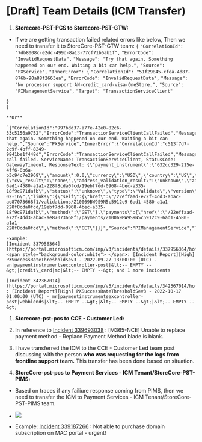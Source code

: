 # [Draft] Team Details  (ICM Transfer)

1. **Storecore-PST-PCS to** **Storecore-PST-GTW:**

- If we are getting transaction failed related errors like below, Then we need to transfer it to StoreCore-PST-GTW team:
`{`
    `"CorrelationId": "7db8008c-e2dc-499d-8a13-77cf71b6ab1f",`
    `"ErrorCode": "InvalidRequestData",`
    `"Message": "Try that again. Something happened on our end. Waiting a bit can help.",`
    `"Source": "PXService",`
    `"InnerError": {`
    `"CorrelationId": "51f29845-cfea-4d87-876b-90a88f2663ea",`
    `"ErrorCode": "InvalidRequestData",`
    `"Message": "No processor support AN-credit_card-visa-OneStore.",`
    `"Source": "PIManagementService",`
    `"Target": "TransactionServiceClient"`

```
}
}
```

    **Or**

    `{"CorrelationId":"997bdd37-a77e-42e0-82c6-33c5156a9752","ErrorCode":"TransactionServiceClientCallFailed","Message":"Try that again. Something happened on our end. Waiting a bit can help.","Source":"PXService","InnerError":{"CorrelationId":"c513f7d7-2c9f-4bff-8249-9841be1f448d","ErrorCode":"TransactionServiceClientCallFailed","Message":"Service call failed. ServiceName: TransactionServiceClient, StatusCode: GatewayTimeout, ResponseText: {\"payment_instrument\":\"632cc329-215e-4ff6-8b6a-b3c94c7e2968\",\"amount\":0.0,\"currency\":\"USD\",\"country\":\"US\",\"additional_validation_info\":{\"cvv_result\":\"none\",\"address_validation_result\":\"unknown\",\"zipcode_validation_result\":\"unknown\",\"name_validation_result\":\"unknown\"},\"id\":\"Z10069BW9S9N5c5912c9-6ad1-4580-a1a1-228f8cda0fcd/19ebf7dd-0968-4bec-a335-18f9c971dafb\",\"status\":\"unknown\",\"type\":\"Validate\",\"version\":\"2015-02-16\",\"links\":{\"self\":{\"href\":\"/22effaad-e72f-4dd3-abac-ae87073668f1/validations/Z10069BW9S9N5c5912c9-6ad1-4580-a1a1-228f8cda0fcd/19ebf7dd-0968-4bec-a335-18f9c971dafb\",\"method\":\"GET\"},\"payments\":{\"href\":\"/22effaad-e72f-4dd3-abac-ae87073668f1/payments/Z10069BW9S9N5c5912c9-6ad1-4580-a1a1-228f8cda0fcd\",\"method\":\"GET\"}}}","Source":"PIManagementService","Target":"TransactionServiceClient"}}`

    Example:
    [Incident 337956364](https://portal.microsofticm.com/imp/v3/incidents/details/337956364/home)<span style="background-color:white"> </span>: [Incident Report][High] PXSuccessRateThresholdSev3 - 2022-09-27 13:00:00 (UTC) - an|paymentinstrumentsexcontroller-post|&lt;-- EMPTY --&gt;|credit\_card|mc|&lt;-- EMPTY --&gt; and 1 more incidents

    [Incident 342367014](https://portal.microsofticm.com/imp/v3/incidents/details/342367014/home) : [Incident Report][High] PXSuccessRateThresholdSev3 - 2022-10-17 01:00:00 (UTC) - mr|paymentinstrumentsexcontroller-post|webblends|&lt;-- EMPTY --&gt;|&lt;-- EMPTY --&gt;|&lt;-- EMPTY --&gt;

1. **Storecore-pst-pcs to** **CCE - Customer Led:**

2. In reference to [Incident 339693038](https://portal.microsofticm.com/imp/v3/incidents/details/339693038/home) : [M365-NCE] Unable to replace payment method - Replace Payment Method blade is blank.
3. I have transferred the ICM to the CCE - Customer Led team post discussing with the person **who was requesting for the logs from frontline support team.** This transfer has been done based on situation.

1. **StoreCore-pst-pcs to** **Payment Services - ICM Tenant/StoreCore-PST-PIMS:**

- Based on traces if any failiure response coming from PIMS, then we need to transfer the ICM to Payment Services - ICM Tenant/StoreCore-PST-PIMS team.

- ![](/images/livesite/1-5f5bbadf9a854d1095773f63c0d34395.jpeg)
- Example: [Incident 339187266](https://portal.microsofticm.com/imp/v3/incidents/details/339187266/home)<span style="background-color:white"> </span>: Not able to purchase domain subscription on MAC portal - urgent!